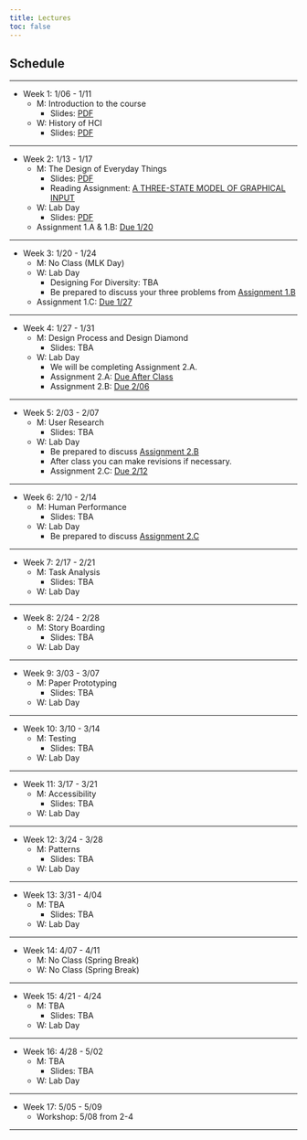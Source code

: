 ```yaml
---
title: Lectures
toc: false
---
```


## Schedule

---

- Week 1: 1/06 - 1/11
  - M: Introduction to the course
    - Slides: [PDF](includes/lectures/0-introduction.pdf)
  - W: History of HCI
    - Slides: [PDF](includes/lectures/1-history.pdf)

---

- Week 2: 1/13 - 1/17
  - M: The Design of Everyday Things
    - Slides: [PDF](includes/lectures/2-design-of-everyday-things.pdf)
    - Reading Assignment: [A THREE-STATE MODEL OF GRAPHICAL INPUT](https://www.dgp.toronto.edu/OTP/papers/bill.buxton/3state.html)
  - W: Lab Day
    - Slides: [PDF](includes/lectures/2-design-of-everyday-things.pdf)
  - Assignment 1.A & 1.B: [Due 1/20](mini-project.html#project-proposal)

---

- Week 3: 1/20 - 1/24
  - M: No Class (MLK Day)
  - W: Lab Day
    - Designing For Diversity: TBA
    - Be prepared to discuss your three problems from [Assignment 1.B](mini-project.html#assignment-1.b-problem-proposal)
  - Assignment 1.C: [Due 1/27](mini-project.html#project-proposal)

---

- Week 4: 1/27 - 1/31
  - M: Design Process and Design Diamond
    - Slides: TBA
  - W: Lab Day
    - We will be completing Assignment 2.A.
    - Assignment 2.A: [Due After Class](mini-project.html#assignment-2.a-planning-design-research)
    - Assignment 2.B: [Due 2/06](mini-project.html#assignment-2.b-initial-plan-for-design-research)

---

- Week 5: 2/03 - 2/07
  - M: User Research
    - Slides: TBA
  - W: Lab Day
    - Be prepared to discuss [Assignment 2.B](mini-project.html#assignment-2.b-initial-plan-for-design-research) 
    - After class you can make revisions if necessary.
    - Assignment 2.C: [Due 2/12](mini-project.html#assignment-2.c-starting-your-design-research)

---

- Week 6: 2/10 - 2/14
  - M: Human Performance
    - Slides: TBA
  - W: Lab Day
    - Be prepared to discuss [Assignment 2.C](mini-project.html#assignment-2.c-starting-your-design-research)

---

- Week 7: 2/17 - 2/21
  - M: Task Analysis
    - Slides: TBA
  - W: Lab Day

---

- Week 8: 2/24 - 2/28
  - M: Story Boarding
    - Slides: TBA
  - W: Lab Day

---

- Week 9: 3/03 - 3/07
  - M: Paper Prototyping
    - Slides: TBA
  - W: Lab Day

---

- Week 10: 3/10 - 3/14
  - M: Testing
    - Slides: TBA
  - W: Lab Day

---

- Week 11: 3/17 - 3/21
  - M: Accessibility
    - Slides: TBA
  - W: Lab Day

---

- Week 12: 3/24 - 3/28
  - M: Patterns
    - Slides: TBA
  - W: Lab Day

---

- Week 13: 3/31 - 4/04
  - M: TBA
    - Slides: TBA 
  - W: Lab Day

---

- Week 14: 4/07 - 4/11
  - M: No Class (Spring Break)
  - W: No Class (Spring Break)

---

- Week 15: 4/21 - 4/24
  - M: TBA
    - Slides: TBA
  - W: Lab Day

---

- Week 16: 4/28 - 5/02
  - M: TBA
    - Slides: TBA
  - W: Lab Day

---

- Week 17: 5/05 - 5/09
  - Workshop: 5/08 from 2-4

---